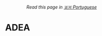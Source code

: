 <h6 align="right">Read this page in <a href="https://github.com/kevindexter22/ADEA/blob/main/README_PT-BR.md" target="_blank" rel="noopener noreferrer">🇧🇷 Portuguese</a></h6>

<h1 align="center">ADEA</h1>

<br>
